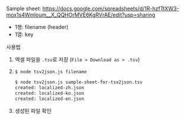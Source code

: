 Sample sheet: https://docs.google.com/spreadsheets/d/1R-hzfTtXW3-mox1s4Wmloum__X_QQHOrMVE6KgRVrAE/edit?usp=sharing

- 1행: filename (header)
- 1열: key

사용법
1. 엑셀 파일을 `.tsv`로 저장 (`File > Download as > .tsv`)
1. `$ node tsv2json.js filename`

    ```bash
    $ node tsv2json.js sample-sheet-for-tsv2json.tsv
    created: localized-zh.json
    created: localized-ko.json
    created: localized-en.json
    ```
1. 생성된 파일 확인
